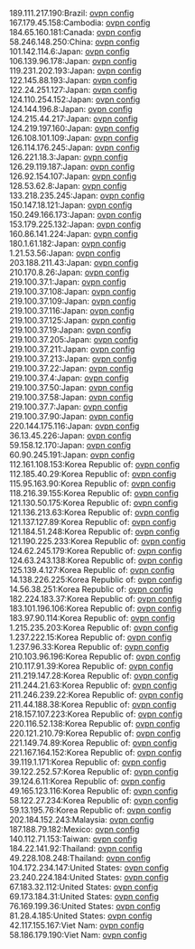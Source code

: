 189.111.217.190:Brazil: [ovpn config](vpn/189_111_217_190.ovpn)  
167.179.45.158:Cambodia: [ovpn config](vpn/167_179_45_158.ovpn)  
184.65.160.181:Canada: [ovpn config](vpn/184_65_160_181.ovpn)  
58.246.148.250:China: [ovpn config](vpn/58_246_148_250.ovpn)  
101.142.114.6:Japan: [ovpn config](vpn/101_142_114_6.ovpn)  
106.139.96.178:Japan: [ovpn config](vpn/106_139_96_178.ovpn)  
119.231.202.193:Japan: [ovpn config](vpn/119_231_202_193.ovpn)  
122.145.88.193:Japan: [ovpn config](vpn/122_145_88_193.ovpn)  
122.24.251.127:Japan: [ovpn config](vpn/122_24_251_127.ovpn)  
124.110.254.152:Japan: [ovpn config](vpn/124_110_254_152.ovpn)  
124.144.196.8:Japan: [ovpn config](vpn/124_144_196_8.ovpn)  
124.215.44.217:Japan: [ovpn config](vpn/124_215_44_217.ovpn)  
124.219.197.160:Japan: [ovpn config](vpn/124_219_197_160.ovpn)  
126.108.101.109:Japan: [ovpn config](vpn/126_108_101_109.ovpn)  
126.114.176.245:Japan: [ovpn config](vpn/126_114_176_245.ovpn)  
126.221.18.3:Japan: [ovpn config](vpn/126_221_18_3.ovpn)  
126.29.119.187:Japan: [ovpn config](vpn/126_29_119_187.ovpn)  
126.92.154.107:Japan: [ovpn config](vpn/126_92_154_107.ovpn)  
128.53.62.8:Japan: [ovpn config](vpn/128_53_62_8.ovpn)  
133.218.235.245:Japan: [ovpn config](vpn/133_218_235_245.ovpn)  
150.147.18.121:Japan: [ovpn config](vpn/150_147_18_121.ovpn)  
150.249.166.173:Japan: [ovpn config](vpn/150_249_166_173.ovpn)  
153.179.225.132:Japan: [ovpn config](vpn/153_179_225_132.ovpn)  
160.86.141.224:Japan: [ovpn config](vpn/160_86_141_224.ovpn)  
180.1.61.182:Japan: [ovpn config](vpn/180_1_61_182.ovpn)  
1.21.53.56:Japan: [ovpn config](vpn/1_21_53_56.ovpn)  
203.188.211.43:Japan: [ovpn config](vpn/203_188_211_43.ovpn)  
210.170.8.26:Japan: [ovpn config](vpn/210_170_8_26.ovpn)  
219.100.37.1:Japan: [ovpn config](vpn/219_100_37_1.ovpn)  
219.100.37.108:Japan: [ovpn config](vpn/219_100_37_108.ovpn)  
219.100.37.109:Japan: [ovpn config](vpn/219_100_37_109.ovpn)  
219.100.37.116:Japan: [ovpn config](vpn/219_100_37_116.ovpn)  
219.100.37.125:Japan: [ovpn config](vpn/219_100_37_125.ovpn)  
219.100.37.19:Japan: [ovpn config](vpn/219_100_37_19.ovpn)  
219.100.37.205:Japan: [ovpn config](vpn/219_100_37_205.ovpn)  
219.100.37.211:Japan: [ovpn config](vpn/219_100_37_211.ovpn)  
219.100.37.213:Japan: [ovpn config](vpn/219_100_37_213.ovpn)  
219.100.37.22:Japan: [ovpn config](vpn/219_100_37_22.ovpn)  
219.100.37.4:Japan: [ovpn config](vpn/219_100_37_4.ovpn)  
219.100.37.50:Japan: [ovpn config](vpn/219_100_37_50.ovpn)  
219.100.37.58:Japan: [ovpn config](vpn/219_100_37_58.ovpn)  
219.100.37.7:Japan: [ovpn config](vpn/219_100_37_7.ovpn)  
219.100.37.90:Japan: [ovpn config](vpn/219_100_37_90.ovpn)  
220.144.175.116:Japan: [ovpn config](vpn/220_144_175_116.ovpn)  
36.13.45.226:Japan: [ovpn config](vpn/36_13_45_226.ovpn)  
59.158.12.170:Japan: [ovpn config](vpn/59_158_12_170.ovpn)  
60.90.245.191:Japan: [ovpn config](vpn/60_90_245_191.ovpn)  
112.161.108.153:Korea Republic of: [ovpn config](vpn/112_161_108_153.ovpn)  
112.185.40.29:Korea Republic of: [ovpn config](vpn/112_185_40_29.ovpn)  
115.95.163.90:Korea Republic of: [ovpn config](vpn/115_95_163_90.ovpn)  
118.216.39.155:Korea Republic of: [ovpn config](vpn/118_216_39_155.ovpn)  
121.130.50.175:Korea Republic of: [ovpn config](vpn/121_130_50_175.ovpn)  
121.136.213.63:Korea Republic of: [ovpn config](vpn/121_136_213_63.ovpn)  
121.137.127.89:Korea Republic of: [ovpn config](vpn/121_137_127_89.ovpn)  
121.184.51.248:Korea Republic of: [ovpn config](vpn/121_184_51_248.ovpn)  
121.190.225.233:Korea Republic of: [ovpn config](vpn/121_190_225_233.ovpn)  
124.62.245.179:Korea Republic of: [ovpn config](vpn/124_62_245_179.ovpn)  
124.63.243.138:Korea Republic of: [ovpn config](vpn/124_63_243_138.ovpn)  
125.139.4.127:Korea Republic of: [ovpn config](vpn/125_139_4_127.ovpn)  
14.138.226.225:Korea Republic of: [ovpn config](vpn/14_138_226_225.ovpn)  
14.56.38.251:Korea Republic of: [ovpn config](vpn/14_56_38_251.ovpn)  
182.224.183.37:Korea Republic of: [ovpn config](vpn/182_224_183_37.ovpn)  
183.101.196.106:Korea Republic of: [ovpn config](vpn/183_101_196_106.ovpn)  
183.97.90.114:Korea Republic of: [ovpn config](vpn/183_97_90_114.ovpn)  
1.215.235.203:Korea Republic of: [ovpn config](vpn/1_215_235_203.ovpn)  
1.237.222.15:Korea Republic of: [ovpn config](vpn/1_237_222_15.ovpn)  
1.237.96.33:Korea Republic of: [ovpn config](vpn/1_237_96_33.ovpn)  
210.103.96.196:Korea Republic of: [ovpn config](vpn/210_103_96_196.ovpn)  
210.117.91.39:Korea Republic of: [ovpn config](vpn/210_117_91_39.ovpn)  
211.219.147.28:Korea Republic of: [ovpn config](vpn/211_219_147_28.ovpn)  
211.244.21.63:Korea Republic of: [ovpn config](vpn/211_244_21_63.ovpn)  
211.246.239.22:Korea Republic of: [ovpn config](vpn/211_246_239_22.ovpn)  
211.44.188.38:Korea Republic of: [ovpn config](vpn/211_44_188_38.ovpn)  
218.157.107.223:Korea Republic of: [ovpn config](vpn/218_157_107_223.ovpn)  
220.116.52.138:Korea Republic of: [ovpn config](vpn/220_116_52_138.ovpn)  
220.121.210.79:Korea Republic of: [ovpn config](vpn/220_121_210_79.ovpn)  
221.149.74.89:Korea Republic of: [ovpn config](vpn/221_149_74_89.ovpn)  
221.167.164.152:Korea Republic of: [ovpn config](vpn/221_167_164_152.ovpn)  
39.119.1.171:Korea Republic of: [ovpn config](vpn/39_119_1_171.ovpn)  
39.122.252.57:Korea Republic of: [ovpn config](vpn/39_122_252_57.ovpn)  
39.124.6.11:Korea Republic of: [ovpn config](vpn/39_124_6_11.ovpn)  
49.165.123.116:Korea Republic of: [ovpn config](vpn/49_165_123_116.ovpn)  
58.122.27.234:Korea Republic of: [ovpn config](vpn/58_122_27_234.ovpn)  
59.13.195.76:Korea Republic of: [ovpn config](vpn/59_13_195_76.ovpn)  
202.184.152.243:Malaysia: [ovpn config](vpn/202_184_152_243.ovpn)  
187.188.79.182:Mexico: [ovpn config](vpn/187_188_79_182.ovpn)  
140.112.71.153:Taiwan: [ovpn config](vpn/140_112_71_153.ovpn)  
184.22.141.92:Thailand: [ovpn config](vpn/184_22_141_92.ovpn)  
49.228.108.248:Thailand: [ovpn config](vpn/49_228_108_248.ovpn)  
104.172.234.147:United States: [ovpn config](vpn/104_172_234_147.ovpn)  
23.240.224.184:United States: [ovpn config](vpn/23_240_224_184.ovpn)  
67.183.32.112:United States: [ovpn config](vpn/67_183_32_112.ovpn)  
69.173.184.31:United States: [ovpn config](vpn/69_173_184_31.ovpn)  
76.169.199.36:United States: [ovpn config](vpn/76_169_199_36.ovpn)  
81.28.4.185:United States: [ovpn config](vpn/81_28_4_185.ovpn)  
42.117.155.167:Viet Nam: [ovpn config](vpn/42_117_155_167.ovpn)  
58.186.179.190:Viet Nam: [ovpn config](vpn/58_186_179_190.ovpn)  
